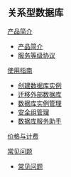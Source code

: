 ## 关系型数据库

[产品简介]()

* [产品简介](平台服务/关系型数据库/产品简介/关系型数据库产品简介.md)
* [服务等级协议](平台服务/关系型数据库/产品简介/关系型数据库服务等级协议（SLA）.md)

[使用指南]()  

* [创建数据库实例](平台服务/关系型数据库/使用指南/创建关系型数据库实例.md)
* [迁移外部数据库](平台服务/关系型数据库/使用指南/迁移外部数据库.md)
* [数据库实例管理](平台服务/关系型数据库/使用指南/关系型数据库实例管理.md)
* [安全组管理](平台服务/关系型数据库/使用指南/安全组管理.md)
* [数据库服务助手](平台服务/关系型数据库/使用指南/关系型数据库服务助手.md)  

[价格与计费](平台服务/关系型数据库/关系型数据库价格与计费.md)

[常见问题]()

* [常见问题](平台服务/关系型数据库/常见问题/关系型数据库服务常见问题.md)
